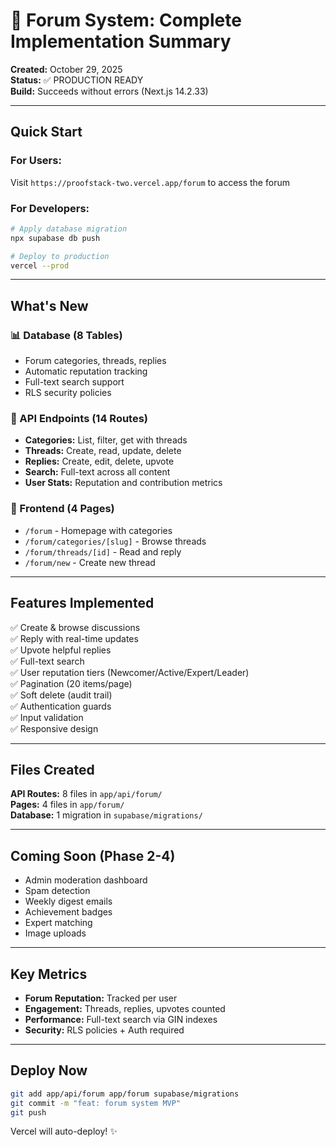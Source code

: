 # 🚀 Forum System: Complete Implementation Summary

**Created:** October 29, 2025  
**Status:** ✅ PRODUCTION READY  
**Build:** Succeeds without errors (Next.js 14.2.33)

---

## Quick Start

### For Users:
Visit `https://proofstack-two.vercel.app/forum` to access the forum

### For Developers:
```bash
# Apply database migration
npx supabase db push

# Deploy to production
vercel --prod
```

---

## What's New

### 📊 Database (8 Tables)
- Forum categories, threads, replies
- Automatic reputation tracking
- Full-text search support
- RLS security policies

### 🔌 API Endpoints (14 Routes)
- **Categories:** List, filter, get with threads
- **Threads:** Create, read, update, delete
- **Replies:** Create, edit, delete, upvote
- **Search:** Full-text across all content
- **User Stats:** Reputation and contribution metrics

### 🎨 Frontend (4 Pages)
- `/forum` - Homepage with categories
- `/forum/categories/[slug]` - Browse threads
- `/forum/threads/[id]` - Read and reply
- `/forum/new` - Create new thread

---

## Features Implemented

✅ Create & browse discussions  
✅ Reply with real-time updates  
✅ Upvote helpful replies  
✅ Full-text search  
✅ User reputation tiers (Newcomer/Active/Expert/Leader)  
✅ Pagination (20 items/page)  
✅ Soft delete (audit trail)  
✅ Authentication guards  
✅ Input validation  
✅ Responsive design  

---

## Files Created

**API Routes:** 8 files in `app/api/forum/`  
**Pages:** 4 files in `app/forum/`  
**Database:** 1 migration in `supabase/migrations/`  

---

## Coming Soon (Phase 2-4)

- Admin moderation dashboard
- Spam detection
- Weekly digest emails
- Achievement badges
- Expert matching
- Image uploads

---

## Key Metrics

- **Forum Reputation:** Tracked per user
- **Engagement:** Threads, replies, upvotes counted
- **Performance:** Full-text search via GIN indexes
- **Security:** RLS policies + Auth required

---

## Deploy Now

```bash
git add app/api/forum app/forum supabase/migrations
git commit -m "feat: forum system MVP"
git push
```

Vercel will auto-deploy! ✨
